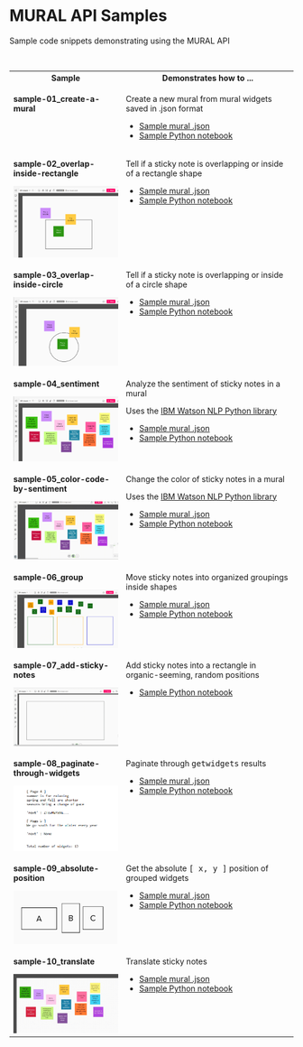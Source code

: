 # MURAL API Samples

Sample code snippets demonstrating using the MURAL API

<p>&nbsp;</p>

<table>
<tr><th>Sample</th><th>Demonstrates how to ...</th></tr>
<!-- sample 01 -->
<tr>
<td valign="top">
<p><b>sample-01_create-a-mural</b></p>
</td>
<td valign="top">
<p>Create a new mural from mural widgets saved in .json format</p>
<ul>
<li><a href="murals/sample-02_overlap-inside-rectangle.json">Sample mural .json</a></li>
<li><a href="notebooks/sample-01_create-a-mural.ipynb">Sample Python notebook</a></li>
</ul>
</td>
</tr>
<!-- sample 02 -->
<tr>
<td valign="top">
<p><b>sample-02_overlap-inside-rectangle</b></p>
<img src="images/sample-02_overlap-inside-rectangle.png" width="200" title="Image of mural" />
</td>
<td valign="top">
<p>Tell if a sticky note is overlapping or inside of a rectangle shape</p>
<ul>
<li><a href="murals/sample-02_overlap-inside-rectangle.json">Sample mural .json</a></li>
<li><a href="notebooks/sample-02_overlap-inside-rectangle.ipynb">Sample Python notebook</a></li>
</ul>
</td>
</tr>
<!-- sample 03 -->
<tr>
<td valign="top">
<p><b>sample-03_overlap-inside-circle</b></p>
<img src="images/sample-03_overlap-inside-circle.png" width="200" title="Image of mural" />
</td>
<td valign="top">
<p>Tell if a sticky note is overlapping or inside of a circle shape</p>
<ul>
<li><a href="murals/sample-03_overlap-inside-circle.json">Sample mural .json</a></li>
<li><a href="notebooks/sample-03_overlap-inside-circle.ipynb">Sample Python notebook</a></li>
</ul>
</td>
</tr>
<!-- sample 04 -->
<tr>
<td valign="top">
<p><b>sample-04_sentiment</b></p>
<img src="images/sample-04_sentiment.png" width="200" title="Image of mural" />
</td>
<td valign="top">
<p>Analyze the sentiment of sticky notes in a mural</p>
<p>Uses the <a href="https://dataplatform.cloud.ibm.com/docs/content/wsj/analyze-data/watson-nlp.html">IBM Watson NLP Python library</a></p>
<ul>
<li><a href="murals/sample-04_sentiment.json">Sample mural .json</a></li>
<li><a href="notebooks/sample-04_sentiment.ipynb">Sample Python notebook</a></li>
</ul>
</td>
</tr>
<!-- sample 05 -->
<tr>
<td valign="top">
<p><b>sample-05_color-code-by-sentiment</b></p>
<img src="images/sample-05_color-code-by-sentiment.gif" width="200" title="Image of mural" />
</td>
<td valign="top">
<p>Change the color of sticky notes in a mural</p>
<p>Uses the <a href="https://dataplatform.cloud.ibm.com/docs/content/wsj/analyze-data/watson-nlp.html">IBM Watson NLP Python library</a></p>
<ul>
<li><a href="murals/sample-05_color-code-by-sentiment.json">Sample mural .json</a></li>
<li><a href="notebooks/sample-05_color-code-by-sentiment.ipynb">Sample Python notebook</a></li>
</ul>
</td>
</tr>
<!-- sample 06 -->
<tr>
<td valign="top">
<p><b>sample-06_group</b></p>
<img src="images/sample-06_group.gif" width="200" title="Image of mural" />
</td>
<td valign="top">
<p>Move sticky notes into organized groupings inside shapes</p>
<ul>
<li><a href="murals/sample-06_group.json">Sample mural .json</a></li>
<li><a href="notebooks/sample-06_group.ipynb">Sample Python notebook</a></li>
</ul>
</td>
</tr>
<!-- sample 07 -->
<tr>
<td valign="top">
<p><b>sample-07_add-sticky-notes</b></p>
<img src="images/sample-07_add-sticky-notes.gif" width="200" title="Image of mural" />
</td>
<td valign="top">
<p>Add sticky notes into a rectangle in organic-seeming, random positions</p>
<ul>
<li><a href="notebooks/sample-07_add-sticky-notes.ipynb">Sample Python notebook</a></li>
</ul>
</td>
</tr>
<!-- sample 08 -->
<tr>
<td valign="top">
<p><b>sample-08_paginate-through-widgets</b></p>
<img src="images/sample-08_paginate-through-widgets.png" width="200" title="Image of mural" />
</td>
<td valign="top">
<p>Paginate through <tt>getwidgets</tt> results</p>
<ul>
<li><a href="murals/sample-04_sentiment.json">Sample mural .json</a></li>
<li><a href="notebooks/sample-08_paginate-through-widgets.ipynb">Sample Python notebook</a></li>
</ul>
</td>
</tr>
<!-- sample 09 -->
<tr>
<td valign="top">
<p><b>sample-09_absolute-position</b></p>
<img src="images/sample-09_absolute-position.png" width="200" title="Image of mural" />
</td>
<td valign="top">
<p>Get the absolute <tt>[ x, y ]</tt> position of grouped widgets</p>
<ul>
<li><a href="murals/sample-09_absolute-position.json">Sample mural .json</a></li>
<li><a href="notebooks/sample-09_absolute-position.ipynb">Sample Python notebook</a></li>
</ul>
</td>
</tr>
<!-- sample 10 -->
<tr>
<td valign="top">
<p><b>sample-10_translate</b></p>
<img src="images/sample-10_translate.gif" width="200" title="Image of mural" />
</td>
<td valign="top">
<p>Translate sticky notes</p>
<ul>
<li><a href="murals/sample-04_sentiment.json">Sample mural .json</a></li>
<li><a href="notebooks/sample-10_translate.ipynb">Sample Python notebook</a></li>
</ul>
</td>
</tr>
</table>

<p>&nbsp;</p>
